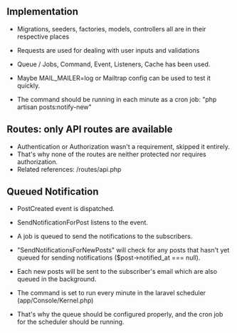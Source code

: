 ## Implementation
* Migrations, seeders, factories, models, controllers all are in their respective places
* Requests are used for dealing with user inputs and validations
* Queue / Jobs, Command, Event, Listeners, Cache has been used.

* Maybe MAIL_MAILER=log or Mailtrap config can be used to test it quickly.
* The command should be running in each minute as a cron job: "php artisan posts:notify-new"

## Routes: only API routes are available
* Authentication or Authorization wasn't a requirement, skipped it entirely.
* That's why none of the routes are neither protected nor requires authorization.
* Related references: /routes/api.php


## Queued Notification
* PostCreated event is dispatched.
* SendNotificationForPost listens to the event.
* A job is queued to send the notifications to the subscribers.

* "SendNotificationsForNewPosts" will check for any posts that hasn't yet queued for sending notifications ($post->notified_at === null).
* Each new posts will be sent to the subscriber's email which are also queued in the background.

* The command is set to run every minute in the laravel scheduler (app/Console/Kernel.php)

* That's why the queue should be configured properly, and the cron job for the scheduler should be running.
